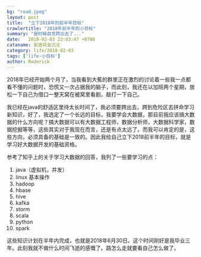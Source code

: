 ```yaml
---
bg: "road.jpeg"
layout: post
title:  "立下2018年的前半年目标"
crawlertitle: "2018年前半年的小目标"
summary: "是时候自觉跨出去了..."
date:   2018-02-03 23:03:47 +0700
cataname: 安逸将会沉沦
category: life/2018-02-03
tags: ['life-小目标']
author: Roderick
---
```

2018年已经开始两个月了，当我看到大蕉的群里正在激烈的讨论着一些我一点都看不懂的问题时，恐慌又一次占据我的脑子，而此刻，我还在以加班两个星期，放松一下自己为借口一整天窝在被窝里看剧。敲打一下自己。

我已经在java的舒适区里待太长时间了，我必须要跨出去，跨到危险区去拼命学习新知识，好了，我选定了一个长远的目标，我要学会大数据，那目前我应该搞大数据的什么方向呢？搞大数据可以有大数据工程师，数据分析师，大数据科学家，数据挖掘等等，这些其实对于我现在而言，还是有点太远了。而我可以肯定的是，这些方向，必须具备的基础是一致的。因此我给自己立下2018前半年的目标，就是学习好大数据开发的基础资格。

参考了知乎上的关于学习大数据的回答，我列了一些要学习的点：  
1. java（虚拟机，并发）  
2. linux 基本操作  
3. hadoop  
4. hbase   
5. hive  
6. kafka  
7. storm  
8. scala  
9. python  
10. spark 

这些知识计划在半年内完成，也就是2018年6月30日。这个时间刚好是我毕业三年。此刻我就不做什么时间飞逝的感慨了。路怎么走就要看自己怎么做了。